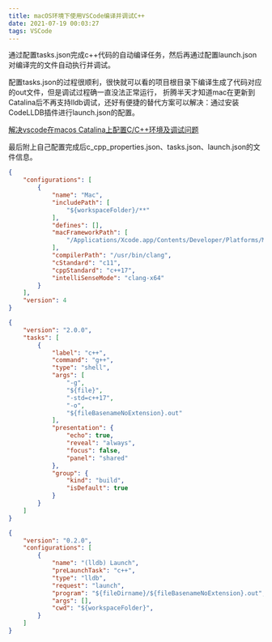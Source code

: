 ```yaml
---
title: macOS环境下使用VSCode编译并调试C++
date: 2021-07-19 00:03:27
tags: VSCode
---
```


通过配置tasks.json完成c++代码的自动编译任务，然后再通过配置launch.json对编译完的文件自动执行并调试。

配置tasks.json的过程很顺利，很快就可以看的项目根目录下编译生成了代码对应的out文件，但是调试过程确一直没法正常运行，
折腾半天才知道mac在更新到Catalina后不再支持lldb调试，还好有便捷的替代方案可以解决：通过安装CodeLLDB插件进行launch.json的配置。

[解决vscode在macos Catalina上配置C/C++环境及调试问题](https://zhuanlan.zhihu.com/p/106935263?utm_source=wechat_sessio)

最后附上自己配置完成后c_cpp_properties.json、tasks.json、launch.json的文件信息。

``` JSON
{
    "configurations": [
        {
            "name": "Mac",
            "includePath": [
                "${workspaceFolder}/**"
            ],
            "defines": [],
            "macFrameworkPath": [
                "/Applications/Xcode.app/Contents/Developer/Platforms/MacOSX.platform/Developer/SDKs/MacOSX.sdk/System/Library/Frameworks"
            ],
            "compilerPath": "/usr/bin/clang",
            "cStandard": "c11",
            "cppStandard": "c++17",
            "intelliSenseMode": "clang-x64"
        }
    ],
    "version": 4
}
```

``` JSON
{
    "version": "2.0.0",
    "tasks": [
        {
            "label": "c++",
            "command": "g++",
            "type": "shell",
            "args": [
                "-g",
                "${file}",
                "-std=c++17",
                "-o",
                "${fileBasenameNoExtension}.out"
            ],
            "presentation": {
                "echo": true,
                "reveal": "always",
                "focus": false,
                "panel": "shared"
            },
            "group": {
                "kind": "build",
                "isDefault": true
            }
        }
    ]
}
```

``` JSON
{
    "version": "0.2.0",
    "configurations": [
        {
            "name": "(lldb) Launch",
            "preLaunchTask": "c++",
            "type": "lldb",
            "request": "launch",
            "program": "${fileDirname}/${fileBasenameNoExtension}.out",
            "args": [],
            "cwd": "${workspaceFolder}",
        }
    ]
}
```
